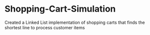 # Shopping-Cart-Simulation
Created a Linked List implementation of shopping carts that finds the shortest line to process customer items
